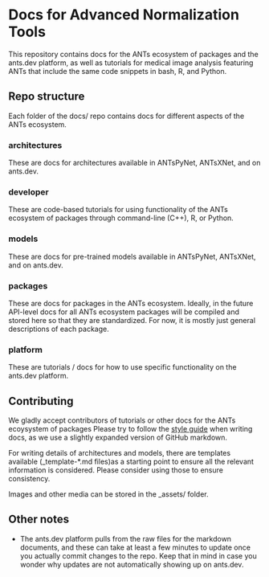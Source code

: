 # Docs for Advanced Normalization Tools

This repository contains docs for the ANTs ecosystem of packages and the ants.dev platform, as well as tutorials for medical image analysis featuring ANTs that include the same code snippets in bash, R, and Python.

## Repo structure

Each folder of the docs/ repo contains docs for different aspects of the ANTs ecosystem.

### architectures

These are docs for architectures available in ANTsPyNet, ANTsXNet, and on ants.dev.

### developer

These are code-based tutorials for using functionality of the ANTs ecosystem of packages through command-line (C++), R, or Python.

### models

These are docs for pre-trained models available in ANTsPyNet, ANTsXNet, and on ants.dev.

### packages

These are docs for packages in the ANTs ecosystem. Ideally, in the future API-level docs for all ANTs ecosystem packages will be compiled and stored here so that they are standardized. For now, it is mostly just general descriptions of each package.

### platform

These are tutorials / docs for how to use specific functionality on the ants.dev platform.

## Contributing

We gladly accept contributors of tutorials or other docs for the ANTs ecoysystem of packages Please try to follow the [style guide](https://www.github.com/ncullen93/docs/style.md) when writing docs, as we use a slightly expanded version of GitHub markdown.

For writing details of architectures and models, there are templates available (\_template-\*.md files)as a starting point to ensure all the relevant information is considered. Please consider using those to ensure consistency.

Images and other media can be stored in the \_assets/ folder.

## Other notes

- The ants.dev platform pulls from the raw files for the markdown documents, and these can take at least a few minutes to update once you actually commit changes to the repo. Keep that in mind in case you wonder why updates are not automatically showing up on ants.dev.
